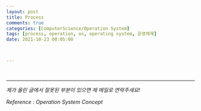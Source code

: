 ```yaml
---
layout: post
title: Process
comments: true
categories: [ComputerScience/Operation System]
tags: [process, operation, os, operating system, 운영체제]
date: 2021-10-23 00:05:00



---
```


<br/>



------

*제가 올린 글에서 잘못된 부분이 있으면 제 메일로 연락주세요!*

*Reference : Operation System Concept*